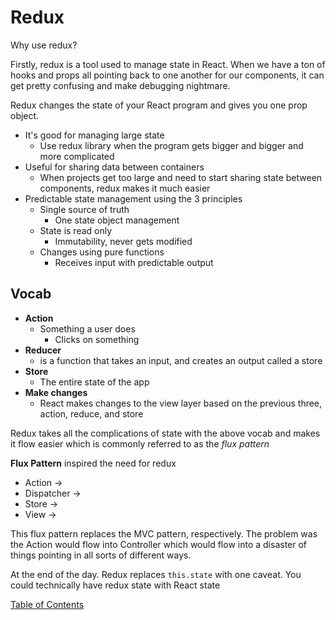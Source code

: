 # Redux

Why use redux? 

Firstly, redux is a tool used to manage state in React. When we have a ton of hooks and props all pointing back to one another for our components, it can get pretty confusing and make debugging nightmare.

Redux changes the state of your React program and gives you one prop object.
- It's good for managing large state
  - Use redux library when the program gets bigger and bigger and more complicated
- Useful for sharing data between containers
  - When projects get too large and need to start sharing state between components, redux makes it much easier
- Predictable state management using the 3 principles
  - Single source of truth
    - One state object management
  - State is read only
    - Immutability, never gets modified
  - Changes using pure functions
    - Receives input with predictable output

## Vocab
- **Action**
  - Something a user does
    - Clicks on something
- **Reducer**
  - is a function that takes an input, and creates an output called a store
- **Store**
  - The entire state of the app
- **Make changes**
  - React makes changes to the view layer based on the previous three, action, reduce, and store

Redux takes all the complications of state with the above vocab and makes it flow easier which is commonly referred to as the _flux pattern_

**Flux Pattern** inspired the need for redux
- Action ->
- Dispatcher ->
- Store ->
- View ->

This flux pattern replaces the MVC pattern, respectively. The problem was the Action would flow into Controller which would flow into a disaster of things pointing in all sorts of different  ways.

At the end of the day. Redux replaces `this.state` with one caveat. You could technically have redux state with React state 

[Table of Contents](../README.md)

